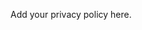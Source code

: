 <!--

Suggested privacy policy generator: https://termly.io/resources/templates/privacy-policy-template/

-->

Add your privacy policy here.
